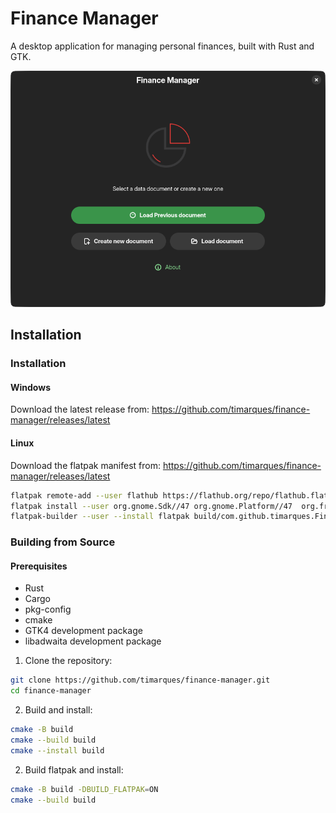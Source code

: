 # Finance Manager

A desktop application for managing personal finances, built with Rust and GTK.

![alt text](https://github.com/timarques/finance-manager/blob/main/screenshot.png?raw=true)

## Installation

### Installation

#### Windows

Download the latest release from:
https://github.com/timarques/finance-manager/releases/latest

#### Linux

Download the flatpak manifest from:
https://github.com/timarques/finance-manager/releases/latest

```bash
flatpak remote-add --user flathub https://flathub.org/repo/flathub.flatpakrepo
flatpak install --user org.gnome.Sdk//47 org.gnome.Platform//47  org.freedesktop.Sdk.Extension.rust-stable//24.08 -y
flatpak-builder --user --install flatpak build/com.github.timarques.FinanceManager.yml
```

### Building from Source

#### Prerequisites

- Rust
- Cargo
- pkg-config
- cmake
- GTK4 development package
- libadwaita development package

1. Clone the repository:
```bash
git clone https://github.com/timarques/finance-manager.git
cd finance-manager
```

2. Build and install:

```bash
cmake -B build
cmake --build build
cmake --install build
```

2. Build flatpak and install:

```bash
cmake -B build -DBUILD_FLATPAK=ON
cmake --build build
```